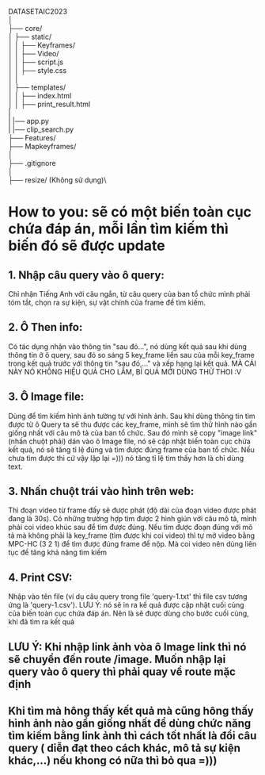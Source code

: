  
DATASETAIC2023\
│\
├── core/\
│ ├── static/\
│ │ ├── Keyframes/\
│ │ ├── Video/\
│ │ ├── script.js\
│ │ ├── style.css\
│ │\
│ ├── templates/\
│ │ ├── index.html\
│ │ ├── print_result.html\
|\
| |── app.py\
| |── clip_search.py\
├── Features/\
├── Mapkeyframes/\
│\
├── .gitignore\
│\
├── resize/ (Không sử dụng)\

# How to you: sẽ có một biến toàn cục chứa đáp án, mỗi lần tìm kiếm thì biến đó sẽ được update 
## 1. Nhập câu query vào ô query: 
Chỉ nhận Tiếng Anh với câu ngắn, từ câu query của ban tổ chức mình phải tóm tắt, chọn ra sự kiện, sự vật chính của frame để tìm kiếm.
## 2. Ô Then info: 
Có tác dụng nhận vào thông tin "sau đó...", nó dùng kết quả sau khi dùng thông tin ở ô query, sau đó so sáng 5 key_frame liền sau của mỗi key_frame trong kết quả trước với thông tin "sau đó,..." và xếp hạng lại kết quả. MÀ CÁI NÀY NÓ KHÔNG HIỆU QUẢ CHO LẮM, BÍ QUÁ MỚI DÙNG THỬ THOI :V
## 3. Ô Image file:
 Dùng để tìm kiếm hình ảnh tường tự với hình ảnh. Sau khi dùng thông tin tìm được từ ô Query ta sẽ thu được các key_frame, mình sẽ tìm thử hình nào gần giống nhất với câu mô tả của ban tổ chức. Sau đó mình sẽ copy "image link" (nhấn chuột phải) dán vào ô Image file, nó sẽ cập nhật biến toàn cục chứa kết quả, nó sẽ tăng tỉ lệ đúng và tìm được đúng frame của ban tổ chức. Nếu chưa tìm được thì cứ vậy lặp lại =))) nó tăng tỉ lệ tìm thấy hơn là chỉ dùng text.
## 3. Nhấn chuột trái vào hình trên web:
 Thì đoạn video từ frame đấy sẽ được phát (độ dài của đoạn video được phát đang là 30s). Có những trường hợp tìm được 2 hình giún với câu mô tả, mình phải coi video khúc sau để tìm được đúng. Nếu tìm được đoạn đúng với mô tả mà không phải là key_frame (tìm được khi coi video) thì tự mở video bằng MPC-HC (3 2 1) để tìm được đúng frame để nộp. Mà coi video nên dùng liên tục để tăng khả năng tìm kiếm
## 4. Print CSV: 
Nhập vào tên file (ví dụ câu query trong file 'query-1.txt' thì file csv tương ứng là 'query-1.csv'). LƯU Ý: nó sẽ in ra kế quả được cập nhật cuối cùng 
của biến toàn cục chứa đáp án. Nên là sẽ được dùng cho bước cuối cùng, khi đã tìm ra kết quả
## LƯU Ý: Khi nhập link ảnh vòa ô Image link thì nó sẽ chuyển đến route /image. Muốn nhập lại query vào ô query thì phải quay về route mặc định 
## Khi tìm mà hông thấy kết quả mà cũng hông thấy hình ảnh nào gần giống nhất để dùng chức năng tìm kiếm bằng link ảnh thì cách tốt nhất là đổi câu query ( diễn đạt theo cách khác, mô tả sự kiện khác,...) nếu khong có nữa thì bỏ qua =)))
